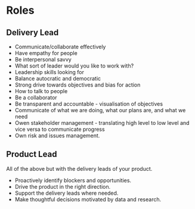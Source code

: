 # Roles

## Delivery Lead

- Communicate/collaborate effectively
- Have empathy for people
- Be interpersonal savvy
- What sort of leader would you like to work with?
- Leadership skills looking for
- Balance autocratic and democratic
- Strong drive towards objectives and bias for action
- How to talk to people
- Be a collaborator
- Be transparent and accountable - visualisation of objectives
- Communicate of what we are doing, what our plans are, and what we need
- Owen stakeholder management - translating high level to low level and vice versa to communicate progress
- Own risk and issues management.

## Product Lead

All of the above but with the delivery leads of your product.

- Proactively identify blockers and opportunities.
- Drive the product in the right direction.
- Support the delivery leads where needed.
- Make thoughtful decisions motivated by data and research.
